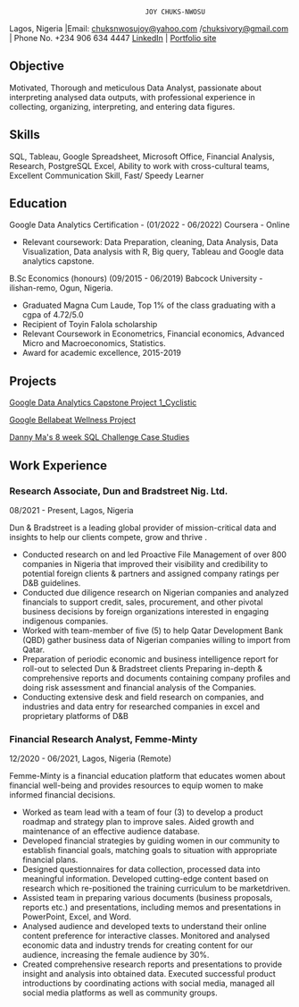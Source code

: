                                       JOY CHUKS-NWOSU
Lagos, Nigeria |Email: chuksnwosujoy@yahoo.com /chuksivory@gmail.com | Phone No. +234 906 634 4447
[LinkedIn](linkedin.com/in/joychuksnwosu) | [Portfolio site](chuksivory.wixsite.com/portfolio)

## Objective 
Motivated, Thorough and meticulous Data Analyst, passionate about interpreting analysed data outputs, 
with professional experience in collecting, organizing, interpreting, and entering data figures.

## Skills
SQL, Tableau, Google Spreadsheet, Microsoft Office, Financial Analysis, Research, PostgreSQL
Excel, Ability to work with cross-cultural teams, Excellent Communication Skill, Fast/ Speedy Learner

## Education
Google Data Analytics Certification - (01/2022 - 06/2022)
Coursera - Online
  * Relevant coursework: Data Preparation, cleaning, Data Analysis, Data Visualization, Data analysis with R,
    Big query, Tableau and Google data analytics capstone.
    
B.Sc Economics (honours) (09/2015 - 06/2019)
Babcock University - ilishan-remo, Ogun, Nigeria.
  * Graduated Magna Cum Laude, Top 1% of the class graduating with a cgpa of 4.72/5.0
  * Recipient of Toyin Falola scholarship
  * Relevant Coursework in Econometrics, Financial economics, Advanced Micro and Macroeconomics, Statistics.
  * Award for academic excellence, 2015-2019
 
 ## Projects
[Google Data Analytics Capstone Project 1_Cyclistic](https://www.kaggle.com/code/ivoryj/google-data-analytics-capstone-project-1-cyclistic)

[Google Bellabeat Wellness Project](https://www.kaggle.com/code/ivoryj/google-bellebeat-wellness-project)

[Danny Ma's 8 week SQL Challenge Case Studies](https://github.com/ChuksJoy/8weeks_sql_challenge)

## Work Experience 
### Research Associate, Dun and Bradstreet Nig. Ltd.
08/2021 - Present, Lagos, Nigeria

Dun & Bradstreet is a leading global provider of mission-critical data and
insights to help our clients compete, grow and thrive .
* Conducted research on and led Proactive File Management of over 800 companies in Nigeria that improved their visibility and
credibility to potential foreign clients & partners and assigned company ratings per D&B guidelines.
* Conducted due diligence research on Nigerian companies and analyzed financials to support credit, sales, procurement, and other
pivotal business decisions by foreign organizations interested in engaging indigenous companies.
* Worked with team-member of five (5) to help Qatar Development Bank (QBD) gather business data of Nigerian companies willing to
import from Qatar.
* Preparation of periodic economic and business intelligence report for roll-out to selected Dun & Bradstreet clients
Preparing in-depth & comprehensive reports and documents containing company profiles and doing risk assessment and
financial analysis of the Companies.
* Conducting extensive desk and field research on companies, and industries and data entry for researched companies in excel and
proprietary platforms of D&B

### Financial Research Analyst, Femme-Minty
12/2020 - 06/2021, Lagos, Nigeria (Remote)

Femme-Minty is a financial education platform that educates women about financial well-being and provides resources to equip women to make informed
financial decisions.
* Worked as team lead with a team of four (3) to develop a product roadmap and strategy plan to improve sales. Aided growth and
maintenance of an effective audience database.
* Developed financial strategies by guiding women in our community to establish financial goals, matching goals to situation with
appropriate financial plans.
* Designed questionnaires for data collection, processed data into meaningful information. Developed cutting-edge content based on
research which re-positioned the training curriculum to be marketdriven.
* Assisted team in preparing various documents (business proposals, reports etc.) and presentations, including memos and
presentations in PowerPoint, Excel, and Word.
* Analysed audience and developed texts to understand their online content preference for interactive classes. Monitored and analysed
economic data and industry trends for creating content for our audience, increasing the female audience by 30%.
* Created comprehensive research reports and presentations to provide insight and analysis into obtained data.
Executed successful product introductions by coordinating actions with social media, managed all social media platforms as well as
community groups. 
